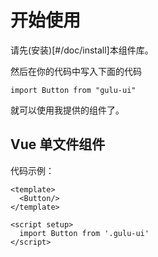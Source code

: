 # 开始使用

请先(安装)[#/doc/install]本组件库。

然后在你的代码中写入下面的代码

```angular2html
import Button from "gulu-ui"
```

就可以使用我提供的组件了。

## Vue 单文件组件

代码示例：

```angular2html
<template>
  <Button/>
</template>

<script setup>
  import Button from '.gulu-ui'
</script>
```
